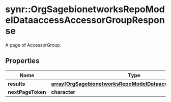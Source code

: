 # synr::OrgSagebionetworksRepoModelDataaccessAccessorGroupResponse

A page of AccessorGroup.

## Properties
Name | Type | Description | Notes
------------ | ------------- | ------------- | -------------
**results** | [**array[OrgSagebionetworksRepoModelDataaccessAccessorGroup]**](org.sagebionetworks.repo.model.dataaccess.AccessorGroup.md) |  | [optional] 
**nextPageToken** | **character** |  | [optional] 


